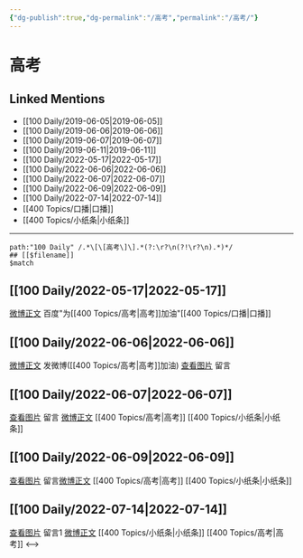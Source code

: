 ```yaml
---
{"dg-publish":true,"dg-permalink":"/高考","permalink":"/高考/"}
---
```


# 高考

## Linked Mentions
- [[100 Daily/2019-06-05\|2019-06-05]]
- [[100 Daily/2019-06-06\|2019-06-06]]
- [[100 Daily/2019-06-07\|2019-06-07]]
- [[100 Daily/2019-06-11\|2019-06-11]]
- [[100 Daily/2022-05-17\|2022-05-17]]
- [[100 Daily/2022-06-06\|2022-06-06]]
- [[100 Daily/2022-06-07\|2022-06-07]]
- [[100 Daily/2022-06-09\|2022-06-09]]
- [[100 Daily/2022-07-14\|2022-07-14]]
- [[400 Topics/口播\|口播]]
- [[400 Topics/小纸条\|小纸条]]


---

```expander
path:"100 Daily" /.*\[\[高考\]\].*(?:\r?\n(?!\r?\n).*)*/
## [[$filename]]
$match
```
## [[100 Daily/2022-05-17\|2022-05-17]]
[微博正文](https://m.weibo.cn/6466290670/4770206792554380) 百度"为[[400 Topics/高考\|高考]]加油"[[400 Topics/口播\|口播]]
## [[100 Daily/2022-06-06\|2022-06-06]]
[微博正文](https://m.weibo.cn/1736988591/4777478348349301) 发微博([[400 Topics/高考\|高考]]加油)
[查看图片](https://wx2.sinaimg.cn/large/0088n2Pggy1h2ywf4ejipj30ya070t8z.jpg) 留言[](https://m.weibo.cn/1736988591/4776409929878285)
## [[100 Daily/2022-06-07\|2022-06-07]]
[查看图片](https://wx3.sinaimg.cn/large/0088n2Pggy1h30220ontkj30yi075mxi.jpg) 留言 [微博正文](https://weibo.com/detail/4777478348349301) [[400 Topics/高考\|高考]] [[400 Topics/小纸条\|小纸条]]
## [[100 Daily/2022-06-09\|2022-06-09]]
[查看图片](https://wx1.sinaimg.cn/large/0088n2Pggy1h32e6h22spj30yi07i74q.jpg) 留言[微博正文](https://m.weibo.cn/1736988591/4777478348349301) [[400 Topics/高考\|高考]] [[400 Topics/小纸条\|小纸条]]
## [[100 Daily/2022-07-14\|2022-07-14]]
[查看图片](https://wx3.sinaimg.cn/large/0088n2Pggy1h46u0t886oj30vm0u041f.jpg) 留言1 [微博正文](https://weibo.com/1736988591/LC4evCwPO) [[400 Topics/小纸条\|小纸条]] [[400 Topics/高考\|高考]]
<-->